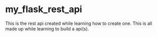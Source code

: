 # my_flask_rest_api
This is the rest api created while learning how to create one. This is all made up while learning to build a api(s).
